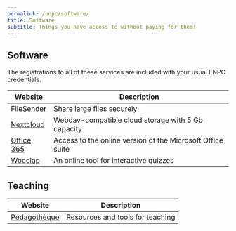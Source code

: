 ```yaml
---
permalink: /enpc/software/
title: Software
subtitle: Things you have access to without paying for them!
---
```


## Software

The registrations to all of these services are included with your usual ENPC credentials.

| Website                                      | Description                                                |
| -------------------------------------------- | ---------------------------------------------------------- |
| [FileSender](https://filesender.renater.fr/) | Share large files securely                                 |
| [Nextcloud](https://cloud.enpc.fr/)          | Webdav-compatible cloud storage with 5 Gb capacity         |
| [Office 365](https://www.office.com/)        | Access to the online version of the Microsoft Office suite |
| [Wooclap](https://app.wooclap.com/home)      | An online tool for interactive quizzes                     |

## Teaching

| Website                                       | Description                      |
| --------------------------------------------- | -------------------------------- |
| [Pédagothèque](https://pedagotheque.enpc.fr/) | Resources and tools for teaching |